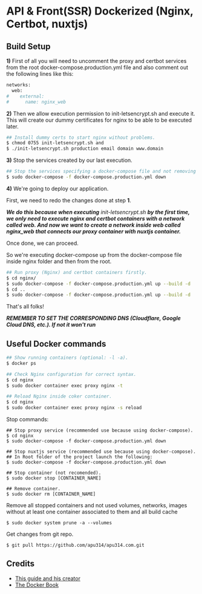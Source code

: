 # API & Front(SSR) Dockerized (Nginx, Certbot, nuxtjs)

## Build Setup
**1)** First of all you will need to uncomment the proxy and certbot services from the root 
docker-compose.production.yml file and also comment out the following lines like this:

``` bash
networks:
  web:
#    external:
#      name: nginx_web
```

**2)** Then we allow execution permission to init-letsencrypt.sh and execute it.
This will create our dummy certificates for nginx to be able to be executed later.
``` bash
## Install dummy certs to start nginx without problems.
$ chmod 0755 init-letsencrypt.sh and 
$ ./init-letsencrypt.sh production email domain www.domain
```
**3)** Stop the services created by our last execution.
``` bash
## Stop the services specifying a docker-compose file and not removing volumes 
$ sudo docker-compose -f docker-compose.production.yml down
```

**4)** We're going to deploy our application. 

First, we need to redo the changes done at step **1**.

***We do this because when executing*** *init-letsencrypt.sh* ***by the first time, we only need to execute nginx and 
certbot containers with a network called web. And now we want to create a network inside web called nginx_web that 
connects our proxy container with nuxtjs container.***

Once done, we can proceed. 

So we're executing docker-compose up from the docker-compose file inside nginx folder and 
then from the root.
``` bash
## Run proxy (Nginx) and certbot containers firstly.
$ cd nginx/
$ sudo docker-compose -f docker-compose.production.yml up --build -d
$ cd ..
$ sudo docker-compose -f docker-compose.production.yml up --build -d
```
That's all folks!


***REMEMBER TO SET THE CORRESPONDING DNS (Cloudflare, Google Cloud DNS, etc.). If not it won't run***

## Useful Docker commands
``` bash
## Show running containers (optional: -l -a).
$ docker ps

## Check Nginx configuration for correct syntax.
$ cd nginx
$ sudo docker container exec proxy nginx -t

## Reload Nginx inside coker container.
$ cd nginx
$ sudo docker container exec proxy nginx -s reload
```
Stop commands:
```
## Stop proxy service (recommended use because using docker-compose).
$ cd nginx
$ sudo docker-compose -f docker-compose.production.yml down

## Stop nuxtjs service (recommended use because using docker-compose).
## In Root folder of the project launch the following:
$ sudo docker-compose -f docker-compose.production.yml down

## Stop container (not recomended).
$ sudo docker stop [CONTAINER_NAME]

## Remove container.
$ sudo docker rm [CONTAINER_NAME]
```

Remove all stopped containers and not used volumes, networks, images without at least one container associated to them 
and all build cache
```
$ sudo docker system prune -a --volumes   
```

Get changes from git repo.
```
$ git pull https://github.com/apu314/apu314.com.git 
```

## Credits
- [This guide and his creator](https://medium.com/@danielrjames/host-nuxt-js-net-core-and-postgres-with-docker-nginx-and-https-1681d9bd0bbf)
- [The Docker Book](http://www.dockerbook.com)

